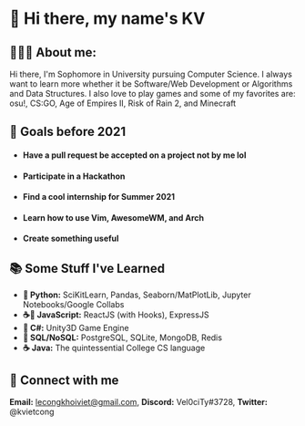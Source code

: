 # 👋 Hi there, my name's KV

## 👨🏻‍💻 About me:

Hi there, I'm Sophomore in University pursuing Computer Science.
I always want to learn more whether it be Software/Web Development or
Algorithms and Data Structures. I also love to play games and some of
my favorites are: osu!, CS:GO, Age of Empires II, Risk of Rain 2, and
Minecraft

## 🥇 Goals before 2021

- #### Have a pull request be accepted on a project not by me lol
- #### Participate in a Hackathon
- #### Find a cool internship for Summer 2021
- #### Learn how to use Vim, AwesomeWM, and Arch
- #### Create something useful

## 📚 Some Stuff I've Learned

- **🐍 Python:** SciKitLearn, Pandas, Seaborn/MatPlotLib,
Jupyter Notebooks/Google Collabs
- **☕📜 JavaScript:** ReactJS (with Hooks), ExpressJS
- **🎼 C#:** Unity3D Game Engine
- **💾 SQL/NoSQL:** PostgreSQL, SQLite, MongoDB, Redis
- **☕ Java:** The quintessential College CS language

## 🔌 Connect with me
**Email:** lecongkhoiviet@gmail.com, **Discord:** Vel0ciTy#3728,
**Twitter:** @kvietcong
